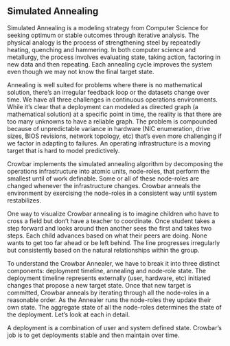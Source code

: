 ## Simulated Annealing

Simulated Annealing is a modeling strategy from Computer Science for seeking optimum or stable outcomes through iterative analysis.  The physical analogy is the process of strengthening steel by repeatedly heating, quenching and hammering.   In both computer science and metallurgy, the process involves evaluating state, taking action, factoring in new data and then repeating.  Each annealing cycle improves the system even though we may not know the final target state.

Annealing is well suited for problems where there is no mathematical solution, there’s an irregular feedback loop or the datasets change over time.  We have all three challenges in continuous operations environments.  While it’s clear that a deployment can modeled as directed graph (a mathematical solution) at a specific point in time, the reality is that there are too many unknowns to have a reliable graph.  The problem is compounded because of unpredictable variance in hardware (NIC enumeration, drive sizes, BIOS revisions, network topology, etc) that’s even more challenging if we factor in adapting to failures.  An operating infrastructure is a moving target that is hard to model predictively.

Crowbar implements the simulated annealing algorithm by decomposing the operations infrastructure into atomic units, node-roles, that perform the smallest until of work definable.  Some or all of these node-roles are changed whenever the infrastructure changes.  Crowbar anneals the environment by exercising the node-roles in a consistent way until system restabilizes.

One way to visualize Crowbar annealing is to imagine children who have to cross a field but don’t have a teacher to coordinate.  Once student takes a step forward and looks around then another sees the first and takes two steps.  Each child advances based on what their peers are doing.  None wants to get too far ahead or be left behind.  The line progresses irregularly but consistently based on the natural relationships within the group.   

To understand the Crowbar Annealer, we have to break it into three distinct components: deployment timeline, annealing and node-role state.   The deployment timeline represents externally (user, hardware, etc) initiated changes that propose a new target state.  Once that new target is committed, Crowbar anneals by iterating through all the node-roles in a reasonable order.  As the Annealer runs the node-roles they update their own state.  The aggregate state of all the node-roles determines the state of the deployment.  Let’s look at each in detail.

A deployment is a combination of user and system defined state.  Crowbar’s job is to get deployments stable and then maintain over time.
